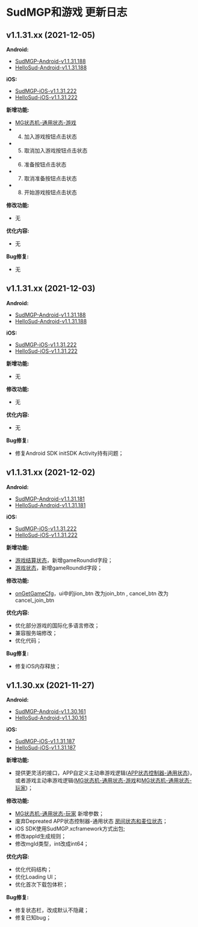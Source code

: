 # SudMGP和游戏 更新日志

## v1.1.31.xx (2021-12-05)
**Android:**
- [SudMGP-Android-v1.1.31.188](https://github.com/SudTechnology/sud-mgp-android/releases/tag/v1.1.31.188)
- [HelloSud-Android-v1.1.31.188](https://github.com/SudTechnology/hello-sud-android/releases/tag/v1.1.31.188)

**iOS:**
- [SudMGP-iOS-v1.1.31.222](https://github.com/SudTechnology/sud-mgp-ios/releases/tag/v1.1.31.222)
- [HelloSud-iOS-v1.1.31.222](https://github.com/SudTechnology/sud-mgp-ios/releases/tag/v1.1.31.222)

**新增功能:**
- [MG状态机-通用状态-游戏](https://github.com/SudTechnology/sud-mgp-doc/blob/main/Client/MG%20FSM/%E9%80%9A%E7%94%A8%E7%8A%B6%E6%80%81-%E6%B8%B8%E6%88%8F.md)
- 4. 加入游戏按钮点击状态
- 5. 取消加入游戏按钮点击状态
- 6. 准备按钮点击状态
- 7. 取消准备按钮点击状态
- 8. 开始游戏按钮点击状态

**修改功能:**
- 无
  
**优化内容:**
- 无
  
**Bug修复:**
- 无
## v1.1.31.xx (2021-12-03)
**Android:**
- [SudMGP-Android-v1.1.31.188](https://github.com/SudTechnology/sud-mgp-android/releases/tag/v1.1.31.188)
- [HelloSud-Android-v1.1.31.188](https://github.com/SudTechnology/hello-sud-android/releases/tag/v1.1.31.188)

**iOS:**
- [SudMGP-iOS-v1.1.31.222](https://github.com/SudTechnology/sud-mgp-ios/releases/tag/v1.1.31.222)
- [HelloSud-iOS-v1.1.31.222](https://github.com/SudTechnology/sud-mgp-ios/releases/tag/v1.1.31.222)

**新增功能:**
- 无

**修改功能:**
- 无
  
**优化内容:**
- 无
  
**Bug修复:**
- 修复Android SDK initSDK Activity持有问题；

## v1.1.31.xx (2021-12-02)
**Android:**
- [SudMGP-Android-v1.1.31.181](https://github.com/SudTechnology/sud-mgp-android/releases/tag/v1.1.31.181)
- [HelloSud-Android-v1.1.31.181](https://github.com/SudTechnology/hello-sud-android/releases/tag/v1.1.31.181)

**iOS:**
- [SudMGP-iOS-v1.1.31.222](https://github.com/SudTechnology/sud-mgp-ios/releases/tag/v1.1.31.222)
- [HelloSud-iOS-v1.1.31.222](https://github.com/SudTechnology/sud-mgp-ios/releases/tag/v1.1.31.222)

**新增功能:**
- [游戏结算状态](https://github.com/SudTechnology/sud-mgp-doc/blob/main/Client/MG%20FSM/%E9%80%9A%E7%94%A8%E7%8A%B6%E6%80%81-%E6%B8%B8%E6%88%8F.md)，新增gameRoundId字段；
- [游戏状态](https://github.com/SudTechnology/sud-mgp-doc/blob/main/Client/MG%20FSM/%E9%80%9A%E7%94%A8%E7%8A%B6%E6%80%81-%E7%8E%A9%E5%AE%B6.md)，新增gameRoundId字段；

**修改功能:**
- [onGetGameCfg](https://github.com/SudTechnology/sud-mgp-doc/blob/main/Client/API/ISudFSMMG/onGetGameCfg.md)，ui中的jion_btn 改为join_btn , cancel_btn 改为 cancel_join_btn
  
**优化内容:**
- 优化部分游戏的国际化多语言修改；
- 兼容服务端修改；
- 优化代码；
  
**Bug修复:**
- 修复iOS内存释放；

## v1.1.30.xx (2021-11-27)
**Android:**
- [SudMGP-Android-v1.1.30.161](https://github.com/SudTechnology/sud-mgp-android/releases/tag/v1.1.30.161)
- [HelloSud-Android-v1.1.30.161](https://github.com/SudTechnology/hello-sud-android/releases/tag/v1.1.30.161)

**iOS:**
- [SudMGP-iOS-v1.1.31.187](https://github.com/SudTechnology/sud-mgp-ios/releases/tag/v1.1.30.187)
- [HelloSud-iOS-v1.1.31.187](https://github.com/SudTechnology/sud-mgp-ios/releases/tag/v1.1.30.187)

**新增功能:**
- 提供更灵活的接口，APP自定义主动串游戏逻辑([APP状态控制器-通用状态](https://github.com/SudTechnology/sud-mgp-doc/blob/main/Client/APP%20FST/%E9%80%9A%E7%94%A8%E7%8A%B6%E6%80%81.md))，或者游戏主动串游戏逻辑([MG状态机-通用状态-游戏]()和[MG状态机-通用状态-玩家](https://github.com/SudTechnology/sud-mgp-doc/blob/main/Client/MG%20FSM/%E9%80%9A%E7%94%A8%E7%8A%B6%E6%80%81-%E7%8E%A9%E5%AE%B6.md))；

**修改功能:**
- [MG状态机-通用状态-玩家](https://github.com/SudTechnology/sud-mgp-doc/blob/main/Client/MG%20FSM/%E9%80%9A%E7%94%A8%E7%8A%B6%E6%80%81-%E7%8E%A9%E5%AE%B6.md) 新增参数；
- 废弃Depreated APP状态控制器-通用状态 [房间状态和麦位状态](https://github.com/SudTechnology/sud-mgp-doc/blob/main/Client/APP%20FST/%E9%80%9A%E7%94%A8%E7%8A%B6%E6%80%81.md)；
- iOS SDK使用SudMGP.xcframework方式出包;
- 修改appId生成规则；
- 修改mgId类型，int改成int64；
  
**优化内容:**
- 优化代码结构；
- 优化Loading UI；
- 优化首次下载包体积；
  
**Bug修复:**
- 修复状态栏，改成默认不隐藏；
- 修复已知bug；